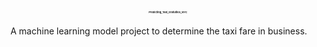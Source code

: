<h1 align="center"><b style="font-size:4px;">Predicting_Taxi_Gratuities_NYC</b></h1>

A machine learning model project to determine the taxi fare in business.
